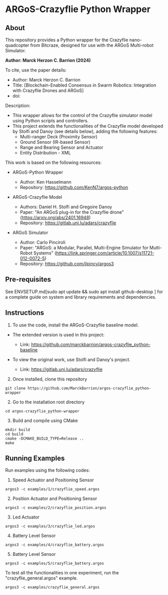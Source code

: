 # ARGoS-Crazyflie Python Wrapper

## About

This repository provides a Python wrapper for the Crazyflie nano-quadcopter from Bitcraze, designed for use with the ARGoS Multi-robot Simulator.

**Author: Marck Herzon C. Barrion (2024)**

To cite, use the paper details:
* Author: Marck Herzon C. Barrion
* Title: [Blockchain-Enabled Consensus in Swarm Robotics: Integration with Crazyflie Drones and ARGoS]
* doi: 

Description:
* This wrapper allows for the control of the Crazyflie simulator model using Python scripts and controllers.
* This project extends the functionalities of the Crazyflie model developed by Stolfi and Danoy (see details below), adding the following features:
    - Multi-ranger Deck (Proximity Sensor)
    - Ground Sensor (IR-based Sensor) 
    - Range and Bearing Sensor and Actuator
    - Entity Distribution - XML

This work is based on the following resources:
* ARGoS-Python Wrapper 
    - Author: Ken Hasselmann
    - Repository: https://github.com/KenN7/argos-python

* ARGoS-Crazyflie Model
    - Authors: Daniel H. Stolfi and Gregoire Danoy
    - Paper: "An ARGoS plug-in for the Crazyflie drone" (https://arxiv.org/abs/2401.16948)
    - Repository: https://gitlab.uni.lu/adars/crazyflie

* ARGoS Simulator
    - Author: Carlo Pinciroli
    - Paper: "ARGoS: a Modular, Parallel, Multi-Engine Simulator for Multi-Robot Systems" (https://link.springer.com/article/10.1007/s11721-012-0072-5)
    - Repository: https://github.com/ilpincy/argos3

  
## Pre-requisites
See ENVSETUP.md[sudo apt update && sudo apt install github-desktop
] for a complete guide on system and library requirements and dependencies.

## Instructions

1. To use the code, install the ARGoS-Crazyflie baseline model.

* The extended version is used in this project: 
    - Link: https://github.com/marckbarrion/argos-crazyflie_python-baseline

* To view the original work, use Stolfi and Danoy's project.
    - Link: https://gitlab.uni.lu/adars/crazyflie

2. Once installed, clone this repository
```shell
git clone https://github.com/MarckBarrion/argos-crazyflie_python-wrapper
```

2. Go to the installation root directory

```shell
cd argos-crazyflie_python-wrapper
```

3. Build and compile using CMake

```shell
mkdir build
cd build
cmake -DCMAKE_BUILD_TYPE=Release ..
make
```

## Running Examples

Run examples using the following codes:

1. Speed Actuator and Positioning Sensor
```shell
argos3 -c examples/1/crazyflie_speed.argos
```

2. Position Actuator and Positioning Sensor
```shell
argos3 -c examples/2/crazyflie_position.argos
```

3. Led Actuator
```shell
argos3 -c examples/3/crazyflie_led.argos
```

4. Battery Level Sensor
```shell
argos3 -c examples/4/crazyflie_battery.argos
```

5. Battery Level Sensor
```shell
argos3 -c examples/5/crazyflie_battery.argos
```

To test all the functionalities in one experiment, run the "crazyflie_general.argos" example.

```shell
argos3 -c examples/crazyflie_general.argos
```
